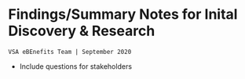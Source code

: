 # Findings/Summary Notes for Inital Discovery & Research
`VSA eBEnefits Team | September 2020`
- Include questions for stakeholders
